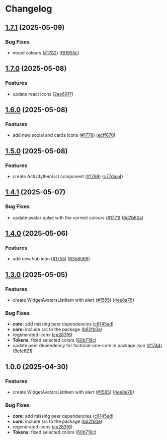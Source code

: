 # Changelog

## [1.7.1](https://github.com/factorialco/factorial-one/compare/factorial-one-core-v1.7.0...factorial-one-core-v1.7.1) (2025-05-09)


### Bug Fixes

* mood colours ([#1782](https://github.com/factorialco/factorial-one/issues/1782)) ([f61955c](https://github.com/factorialco/factorial-one/commit/f61955c80ed9c1ff1d8df549b6f034dc28bf91ea))

## [1.7.0](https://github.com/factorialco/factorial-one/compare/factorial-one-core-v1.6.0...factorial-one-core-v1.7.0) (2025-05-08)


### Features

* update react icons ([2ae6917](https://github.com/factorialco/factorial-one/commit/2ae69171e5d3097b95e6ad32f0730de2c1547404))

## [1.6.0](https://github.com/factorialco/factorial-one/compare/factorial-one-core-v1.5.0...factorial-one-core-v1.6.0) (2025-05-08)


### Features

* add new social and cards icons ([#1778](https://github.com/factorialco/factorial-one/issues/1778)) ([ecff670](https://github.com/factorialco/factorial-one/commit/ecff6700581baf0ca809f4018d2a4e8fd82c18a9))

## [1.5.0](https://github.com/factorialco/factorial-one/compare/factorial-one-core-v1.4.1...factorial-one-core-v1.5.0) (2025-05-08)


### Features

* create ActivityItemList component ([#1768](https://github.com/factorialco/factorial-one/issues/1768)) ([c77daa4](https://github.com/factorialco/factorial-one/commit/c77daa42e3ea2c30dd2ab728ddbdd38d76fe1700))

## [1.4.1](https://github.com/factorialco/factorial-one/compare/factorial-one-core-v1.4.0...factorial-one-core-v1.4.1) (2025-05-07)


### Bug Fixes

* update avatar pulse with the correct colours ([#1771](https://github.com/factorialco/factorial-one/issues/1771)) ([8d7b60a](https://github.com/factorialco/factorial-one/commit/8d7b60a35f78005d0fcbd407851ca4659cb6272d))

## [1.4.0](https://github.com/factorialco/factorial-one/compare/factorial-one-core-v1.3.0...factorial-one-core-v1.4.0) (2025-05-06)


### Features

* add new hub icon ([#1755](https://github.com/factorialco/factorial-one/issues/1755)) ([83b6068](https://github.com/factorialco/factorial-one/commit/83b6068693e5b7f41a51d0cf4316c7cb89408d24))

## [1.3.0](https://github.com/factorialco/factorial-one/compare/factorial-one-core-v1.2.5...factorial-one-core-v1.3.0) (2025-05-05)


### Features

* create WidgetAvatarsListItem with alert ([#1585](https://github.com/factorialco/factorial-one/issues/1585)) ([4ee8a76](https://github.com/factorialco/factorial-one/commit/4ee8a76745e3456a513a735e646b6e6ba5256dae))


### Bug Fixes

* **core:** add missing peer dependencies ([c6145ad](https://github.com/factorialco/factorial-one/commit/c6145add828bd3d5d9ab7e598c69cc64792f7e25))
* **core:** include src to the package ([b62fb0e](https://github.com/factorialco/factorial-one/commit/b62fb0ecc46c4517e8a80280d4d4679578a1e610))
* regenerated icons ([ce283f6](https://github.com/factorialco/factorial-one/commit/ce283f6ccea32b8033b32a532cbc2261a034c783))
* **Tokens:** fixed selected colors ([60b719c](https://github.com/factorialco/factorial-one/commit/60b719c15c42295c09bca2016c57b686d40786c9))
* update peer dependency for factorial-one-core in package.json ([#1744](https://github.com/factorialco/factorial-one/issues/1744)) ([8efe621](https://github.com/factorialco/factorial-one/commit/8efe6214e15f2c6ff492620ac6820f8aa32c0b5f))

## 1.0.0 (2025-04-30)


### Features

* create WidgetAvatarsListItem with alert ([#1585](https://github.com/factorialco/factorial-one/issues/1585)) ([4ee8a76](https://github.com/factorialco/factorial-one/commit/4ee8a76745e3456a513a735e646b6e6ba5256dae))


### Bug Fixes

* **core:** add missing peer dependencies ([c6145ad](https://github.com/factorialco/factorial-one/commit/c6145add828bd3d5d9ab7e598c69cc64792f7e25))
* **core:** include src to the package ([b62fb0e](https://github.com/factorialco/factorial-one/commit/b62fb0ecc46c4517e8a80280d4d4679578a1e610))
* regenerated icons ([ce283f6](https://github.com/factorialco/factorial-one/commit/ce283f6ccea32b8033b32a532cbc2261a034c783))
* **Tokens:** fixed selected colors ([60b719c](https://github.com/factorialco/factorial-one/commit/60b719c15c42295c09bca2016c57b686d40786c9))
